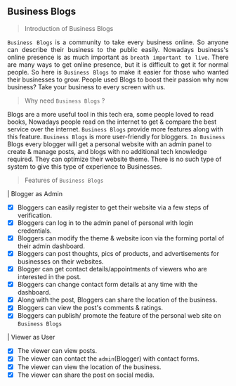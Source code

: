 
## Business Blogs

> Introduction of Business Blogs
<div style="text-align: justify">

````Business Blogs```` is a community to take every business online. So anyone can describe their business to the public easily. Nowadays business's online presence is as much important as `breath important to live`. There are many ways to get online presence, but it is difficult to get it for normal people. So here is ````Business Blogs```` to make it easier for those who wanted their businesses to grow. People used Blogs to boost their passion why now business? Take your business to every screen with us.
</div>

> Why need ````Business Blogs```` ?

Blogs are a more useful tool in this tech era, some people loved to read books, Nowadays people read on the internet to get & compare the best service over the internet.  ````Business Blogs```` provide more features along with this feature. ````Business Blogs```` is more user-friendly for bloggers. ````In Business```` Blogs every blogger will get a personal website with an admin panel to create & manage posts, and blogs with no additional tech knowledge required. They can optimize their website theme. There is no such type of system to give this type of experience to Businesses.

> Features of ````Business Blogs````

| Blogger as Admin

- [x]  Bloggers can easily register to get their website via a few steps of verification.
- [x] Bloggers can log in to the admin panel of personal with login credentials.
- [x] Bloggers can modify the theme & website icon via the forming portal of their admin dashboard.
- [x] Bloggers can post thoughts, pics of products, and advertisements for businesses on their websites.
- [x] Blogger can get contact details/appointments of viewers who are interested in the post.
- [x] Bloggers can change contact form details at any time with the dashboard.
- [x] Along with the post,  Bloggers can share the location of the business.
- [x] Bloggers can view the post's comments & ratings.
- [x] Bloggers can publish/ promote the feature of the personal web site on ````Business Blogs````

| Viewer as User

- [x] The viewer can view posts.
- [x] The viewer can contact the `admin`(Blogger) with contact forms.
- [x] The viewer can view the location of the business.
- [x] The viewer can share the post on social media.
